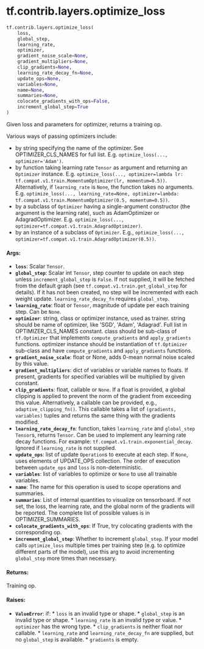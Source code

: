 <div itemscope itemtype="http://developers.google.com/ReferenceObject">
<meta itemprop="name" content="tf.contrib.layers.optimize_loss" />
<meta itemprop="path" content="Stable" />
</div>

# tf.contrib.layers.optimize_loss

``` python
tf.contrib.layers.optimize_loss(
    loss,
    global_step,
    learning_rate,
    optimizer,
    gradient_noise_scale=None,
    gradient_multipliers=None,
    clip_gradients=None,
    learning_rate_decay_fn=None,
    update_ops=None,
    variables=None,
    name=None,
    summaries=None,
    colocate_gradients_with_ops=False,
    increment_global_step=True
)
```

Given loss and parameters for optimizer, returns a training op.

Various ways of passing optimizers include:

- by string specifying the name of the optimizer. See OPTIMIZER_CLS_NAMES
    for full list. E.g. `optimize_loss(..., optimizer='Adam')`.
- by function taking learning rate `Tensor` as argument and returning an
    `Optimizer` instance. E.g. `optimize_loss(...,
    optimizer=lambda lr: tf.compat.v1.train.MomentumOptimizer(lr,
    momentum=0.5))`.
  Alternatively, if `learning_rate` is `None`, the function takes no
  arguments. E.g. `optimize_loss(..., learning_rate=None,
    optimizer=lambda: tf.compat.v1.train.MomentumOptimizer(0.5,
    momentum=0.5))`.
- by a subclass of `Optimizer` having a single-argument constructor
    (the argument is the learning rate), such as AdamOptimizer or
    AdagradOptimizer. E.g. `optimize_loss(...,
    optimizer=tf.compat.v1.train.AdagradOptimizer)`.
- by an instance of a subclass of `Optimizer`.
    E.g., `optimize_loss(...,
    optimizer=tf.compat.v1.train.AdagradOptimizer(0.5))`.

#### Args:

* <b>`loss`</b>: Scalar `Tensor`.
* <b>`global_step`</b>: Scalar int `Tensor`, step counter to update on each step unless
    `increment_global_step` is `False`. If not supplied, it will be fetched
    from the default graph (see `tf.compat.v1.train.get_global_step` for
    details). If it has not been created, no step will be incremented with
    each weight update. `learning_rate_decay_fn` requires `global_step`.
* <b>`learning_rate`</b>: float or `Tensor`, magnitude of update per each training
    step. Can be `None`.
* <b>`optimizer`</b>: string, class or optimizer instance, used as trainer. string
    should be name of optimizer, like 'SGD', 'Adam', 'Adagrad'. Full list in
    OPTIMIZER_CLS_NAMES constant. class should be sub-class of `tf.Optimizer`
    that implements `compute_gradients` and `apply_gradients` functions.
    optimizer instance should be instantiation of `tf.Optimizer` sub-class and
    have `compute_gradients` and `apply_gradients` functions.
* <b>`gradient_noise_scale`</b>: float or None, adds 0-mean normal noise scaled by this
    value.
* <b>`gradient_multipliers`</b>: dict of variables or variable names to floats. If
    present, gradients for specified variables will be multiplied by given
    constant.
* <b>`clip_gradients`</b>: float, callable or `None`. If a float is provided, a global
    clipping is applied to prevent the norm of the gradient from exceeding
    this value. Alternatively, a callable can be provided, e.g.,
    `adaptive_clipping_fn()`.  This callable takes a list of `(gradients,
    variables)` tuples and returns the same thing with the gradients modified.
* <b>`learning_rate_decay_fn`</b>: function, takes `learning_rate` and `global_step`
    `Tensor`s, returns `Tensor`. Can be used to implement any learning rate
    decay functions.
                          For example: `tf.compat.v1.train.exponential_decay`.
                            Ignored if `learning_rate` is not supplied.
* <b>`update_ops`</b>: list of update `Operation`s to execute at each step. If `None`,
    uses elements of UPDATE_OPS collection. The order of execution between
    `update_ops` and `loss` is non-deterministic.
* <b>`variables`</b>: list of variables to optimize or `None` to use all trainable
    variables.
* <b>`name`</b>: The name for this operation is used to scope operations and summaries.
* <b>`summaries`</b>: List of internal quantities to visualize on tensorboard. If not
    set, the loss, the learning rate, and the global norm of the gradients
    will be reported. The complete list of possible values is in
    OPTIMIZER_SUMMARIES.
* <b>`colocate_gradients_with_ops`</b>: If True, try colocating gradients with the
    corresponding op.
* <b>`increment_global_step`</b>: Whether to increment `global_step`. If your model
    calls `optimize_loss` multiple times per training step (e.g. to optimize
    different parts of the model), use this arg to avoid incrementing
    `global_step` more times than necessary.


#### Returns:

Training op.


#### Raises:

* <b>`ValueError`</b>: if:
      * `loss` is an invalid type or shape.
      * `global_step` is an invalid type or shape.
      * `learning_rate` is an invalid type or value.
      * `optimizer` has the wrong type.
      * `clip_gradients` is neither float nor callable.
      * `learning_rate` and `learning_rate_decay_fn` are supplied, but no
        `global_step` is available.
      * `gradients` is empty.